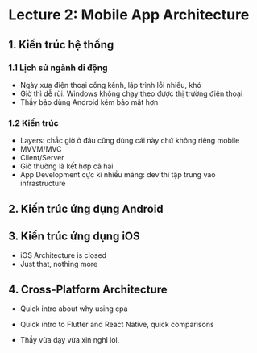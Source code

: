 # Lecture 2: Mobile App Architecture

## 1. Kiến trúc hệ thống

### 1.1 Lịch sử ngành di động

- Ngày xưa điện thoại cồng kềnh, lập trình lỗi nhiều, khó
- Giờ thì dễ rùi. Windows không chạy theo được thị trường điện thoại
- Thầy bảo dùng Android kém bảo mật hơn


### 1.2 Kiến trúc

- Layers: chắc giờ ở đâu cũng dùng cái này chứ không riêng mobile
- MVVM/MVC
- Client/Server
- Giờ thường là kết hợp cả hai
- App Development cực kì nhiều mảng: dev thì tập trung vào infrastructure

## 2. Kiến trúc ứng dụng Android



## 3. Kiến trúc ứng dụng iOS

- iOS Architecture is closed
- Just that, nothing more

## 4. Cross-Platform Architecture

- Quick intro about why using cpa
- Quick intro to Flutter and React Native, quick comparisons


- Thầy vừa dạy vừa xin nghỉ lol.